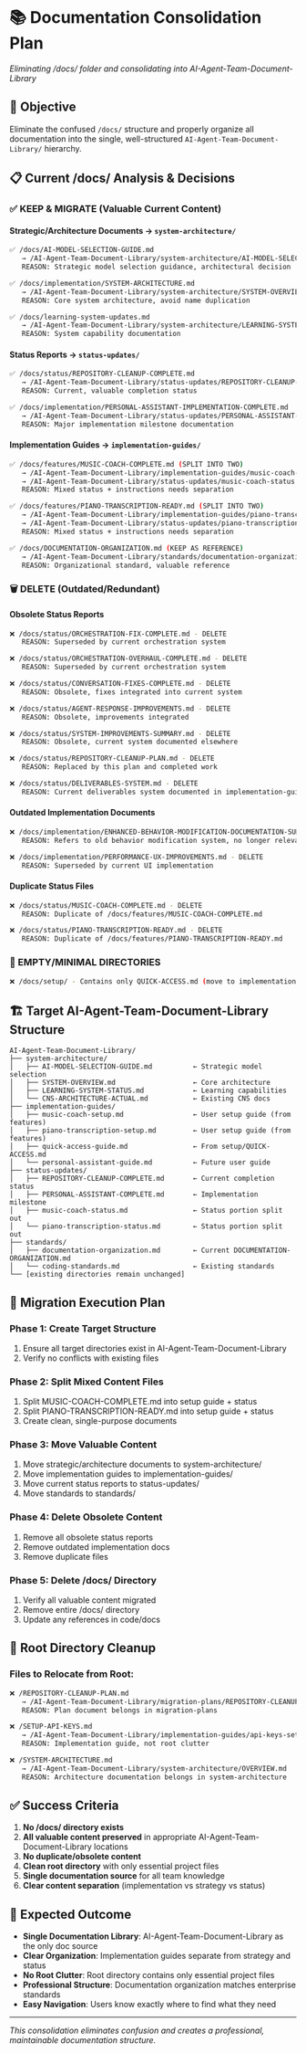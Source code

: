 # 📚 Documentation Consolidation Plan
*Eliminating /docs/ folder and consolidating into AI-Agent-Team-Document-Library*

## 🎯 **Objective**
Eliminate the confused `/docs/` structure and properly organize all documentation into the single, well-structured `AI-Agent-Team-Document-Library/` hierarchy.

## 📋 **Current /docs/ Analysis & Decisions**

### **✅ KEEP & MIGRATE (Valuable Current Content)**

#### **Strategic/Architecture Documents → `system-architecture/`**
```bash
✅ /docs/AI-MODEL-SELECTION-GUIDE.md 
   → /AI-Agent-Team-Document-Library/system-architecture/AI-MODEL-SELECTION-GUIDE.md
   REASON: Strategic model selection guidance, architectural decision

✅ /docs/implementation/SYSTEM-ARCHITECTURE.md
   → /AI-Agent-Team-Document-Library/system-architecture/SYSTEM-OVERVIEW.md
   REASON: Core system architecture, avoid name duplication

✅ /docs/learning-system-updates.md
   → /AI-Agent-Team-Document-Library/system-architecture/LEARNING-SYSTEM-STATUS.md
   REASON: System capability documentation
```

#### **Status Reports → `status-updates/`**
```bash
✅ /docs/status/REPOSITORY-CLEANUP-COMPLETE.md
   → /AI-Agent-Team-Document-Library/status-updates/REPOSITORY-CLEANUP-COMPLETE.md
   REASON: Current, valuable completion status

✅ /docs/implementation/PERSONAL-ASSISTANT-IMPLEMENTATION-COMPLETE.md
   → /AI-Agent-Team-Document-Library/status-updates/PERSONAL-ASSISTANT-COMPLETE.md
   REASON: Major implementation milestone documentation
```

#### **Implementation Guides → `implementation-guides/`**
```bash
✅ /docs/features/MUSIC-COACH-COMPLETE.md (SPLIT INTO TWO)
   → /AI-Agent-Team-Document-Library/implementation-guides/music-coach-setup.md (user guide)
   → /AI-Agent-Team-Document-Library/status-updates/music-coach-status.md (status)
   REASON: Mixed status + instructions needs separation

✅ /docs/features/PIANO-TRANSCRIPTION-READY.md (SPLIT INTO TWO)
   → /AI-Agent-Team-Document-Library/implementation-guides/piano-transcription-setup.md (user guide)
   → /AI-Agent-Team-Document-Library/status-updates/piano-transcription-status.md (status)
   REASON: Mixed status + instructions needs separation

✅ /docs/DOCUMENTATION-ORGANIZATION.md (KEEP AS REFERENCE)
   → /AI-Agent-Team-Document-Library/standards/documentation-organization.md
   REASON: Organizational standard, valuable reference
```

### **🗑️ DELETE (Outdated/Redundant)**

#### **Obsolete Status Reports**
```bash
❌ /docs/status/ORCHESTRATION-FIX-COMPLETE.md - DELETE
   REASON: Superseded by current orchestration system

❌ /docs/status/ORCHESTRATION-OVERHAUL-COMPLETE.md - DELETE  
   REASON: Superseded by current orchestration system

❌ /docs/status/CONVERSATION-FIXES-COMPLETE.md - DELETE
   REASON: Obsolete, fixes integrated into current system

❌ /docs/status/AGENT-RESPONSE-IMPROVEMENTS.md - DELETE
   REASON: Obsolete, improvements integrated

❌ /docs/status/SYSTEM-IMPROVEMENTS-SUMMARY.md - DELETE
   REASON: Obsolete, current system documented elsewhere

❌ /docs/status/REPOSITORY-CLEANUP-PLAN.md - DELETE
   REASON: Replaced by this plan and completed work

❌ /docs/status/DELIVERABLES-SYSTEM.md - DELETE
   REASON: Current deliverables system documented in implementation-guides
```

#### **Outdated Implementation Documents**
```bash
❌ /docs/implementation/ENHANCED-BEHAVIOR-MODIFICATION-DOCUMENTATION-SUMMARY.md - DELETE
   REASON: Refers to old behavior modification system, no longer relevant

❌ /docs/implementation/PERFORMANCE-UX-IMPROVEMENTS.md - DELETE
   REASON: Superseded by current UI implementation
```

#### **Duplicate Status Files**
```bash
❌ /docs/status/MUSIC-COACH-COMPLETE.md - DELETE
   REASON: Duplicate of /docs/features/MUSIC-COACH-COMPLETE.md

❌ /docs/status/PIANO-TRANSCRIPTION-READY.md - DELETE  
   REASON: Duplicate of /docs/features/PIANO-TRANSCRIPTION-READY.md
```

### **📁 EMPTY/MINIMAL DIRECTORIES**
```bash
❌ /docs/setup/ - Contains only QUICK-ACCESS.md (move to implementation-guides)
```

## 🏗️ **Target AI-Agent-Team-Document-Library Structure**

```
AI-Agent-Team-Document-Library/
├── system-architecture/
│   ├── AI-MODEL-SELECTION-GUIDE.md          ← Strategic model selection  
│   ├── SYSTEM-OVERVIEW.md                   ← Core architecture
│   ├── LEARNING-SYSTEM-STATUS.md            ← Learning capabilities
│   └── CNS-ARCHITECTURE-ACTUAL.md           ← Existing CNS docs
├── implementation-guides/
│   ├── music-coach-setup.md                 ← User setup guide (from features)
│   ├── piano-transcription-setup.md         ← User setup guide (from features)  
│   ├── quick-access-guide.md                ← From setup/QUICK-ACCESS.md
│   └── personal-assistant-guide.md          ← Future user guide
├── status-updates/
│   ├── REPOSITORY-CLEANUP-COMPLETE.md       ← Current completion status
│   ├── PERSONAL-ASSISTANT-COMPLETE.md       ← Implementation milestone
│   ├── music-coach-status.md                ← Status portion split out
│   └── piano-transcription-status.md        ← Status portion split out
├── standards/
│   ├── documentation-organization.md        ← Current DOCUMENTATION-ORGANIZATION.md
│   └── coding-standards.md                  ← Existing standards
└── [existing directories remain unchanged]
```

## 🔧 **Migration Execution Plan**

### **Phase 1: Create Target Structure**
1. Ensure all target directories exist in AI-Agent-Team-Document-Library
2. Verify no conflicts with existing files

### **Phase 2: Split Mixed Content Files**
1. Split MUSIC-COACH-COMPLETE.md into setup guide + status
2. Split PIANO-TRANSCRIPTION-READY.md into setup guide + status  
3. Create clean, single-purpose documents

### **Phase 3: Move Valuable Content**
1. Move strategic/architecture documents to system-architecture/
2. Move implementation guides to implementation-guides/
3. Move current status reports to status-updates/
4. Move standards to standards/

### **Phase 4: Delete Obsolete Content**
1. Remove all obsolete status reports
2. Remove outdated implementation docs
3. Remove duplicate files

### **Phase 5: Delete /docs/ Directory**
1. Verify all valuable content migrated
2. Remove entire /docs/ directory
3. Update any references in code/docs

## 🔗 **Root Directory Cleanup**

### **Files to Relocate from Root:**
```bash
❌ /REPOSITORY-CLEANUP-PLAN.md 
   → /AI-Agent-Team-Document-Library/migration-plans/REPOSITORY-CLEANUP-PLAN.md
   REASON: Plan document belongs in migration-plans

❌ /SETUP-API-KEYS.md
   → /AI-Agent-Team-Document-Library/implementation-guides/api-keys-setup.md  
   REASON: Implementation guide, not root clutter

❌ /SYSTEM-ARCHITECTURE.md
   → /AI-Agent-Team-Document-Library/system-architecture/OVERVIEW.md
   REASON: Architecture documentation belongs in system-architecture
```

## ✅ **Success Criteria**

1. **No /docs/ directory exists**
2. **All valuable content preserved** in appropriate AI-Agent-Team-Document-Library locations  
3. **No duplicate/obsolete content** 
4. **Clean root directory** with only essential project files
5. **Single documentation source** for all team knowledge
6. **Clear content separation** (implementation vs strategy vs status)

## 🎯 **Expected Outcome**

- **Single Documentation Library**: AI-Agent-Team-Document-Library as the only doc source
- **Clear Organization**: Implementation guides separate from strategy and status
- **No Root Clutter**: Root directory contains only essential project files
- **Professional Structure**: Documentation organization matches enterprise standards
- **Easy Navigation**: Users know exactly where to find what they need

---

*This consolidation eliminates confusion and creates a professional, maintainable documentation structure.*
